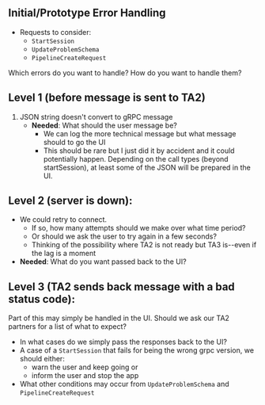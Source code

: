 ## Initial/Prototype Error Handling

- Requests to consider: 
  - `StartSession`
  - `UpdateProblemSchema`
  - `PipelineCreateRequest`

Which errors do you want to handle?  How do you want to handle them?  

## Level 1 (before message is sent to TA2)

1. JSON string doesn't convert to gRPC message
    - **Needed**: What should the user message be?  
      - We can log the more technical message but what message should to go the UI
      - This should be rare but I just did it by accident and it could potentially happen.  Depending on the call types (beyond startSession), at least some of the JSON will be prepared in the UI.

## Level 2 (server is down): 
   - We could retry to connect.
      - If so, how many attempts should we make over what time period?
      - Or should we ask the user to try again in a few seconds?
      - Thinking of the possibility where TA2 is not ready but TA3 is--even if the lag is a moment
   - **Needed**: What do you want passed back to the UI?

## Level 3 (TA2 sends back message with a bad status code):

Part of this may simply be handled in the UI. Should we ask our TA2 partners for a list of what to expect?

   - In what cases do we simply pass the responses back to the UI?
   - A case of a `StartSession` that fails for being the wrong grpc version, we should either:
     - warn the user and keep going or
     - inform the user and stop the app
   - What other conditions may occur from `UpdateProblemSchema` and `PipelineCreateRequest`
